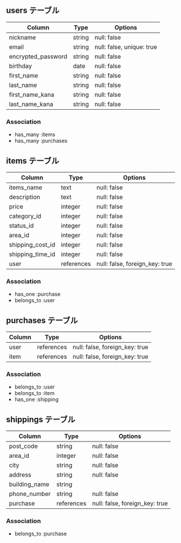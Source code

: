 ## users テーブル

| Column             | Type   | Options                   |
| ------------------ | ------ | ------------------------- |
| nickname           | string | null: false               |
| email              | string | null: false, unique: true |
| encrypted_password | string | null: false               |
| birthday           | date   | null: false               |
| first_name         | string | null: false               |
| last_name          | string | null: false               |
| first_name_kana    | string | null: false               |
| last_name_kana     | string | null: false               |

### Association

- has_many :items
- has_many :purchases


## items テーブル

| Column           | Type       | Options                        |
| ---------------- | ---------- | ------------------------------ |
| items_name       | text       | null: false                    |
| description      | text       | null: false                    |
| price            | integer    | null: false                    |
| category_id      | integer    | null: false                    |
| status_id        | integer    | null: false                    |
| area_id          | integer    | null: false                    |
| shipping_cost_id | integer    | null: false                    |
| shipping_time_id | integer    | null: false                    |
| user             | references | null: false, foreign_key: true |

### Association

- has_one :purchase
- belongs_to :user


## purchases テーブル

| Column       | Type       | Options                        |
| ------------ | ---------- | ------------------------------ |
| user         | references | null: false, foreign_key: true |
| item         | references | null: false, foreign_key: true |

### Association

- belongs_to :user
- belongs_to :item
- has_one :shipping



## shippings テーブル

| Column        | Type        | Options                        |
| ------------- | ----------- | ------------------------------ |
| post_code     | string      | null: false                    |
| area_id       | integer     | null: false                    |
| city          | string      | null: false                    |
| address       | string      | null: false                    |
| building_name | string      |                                |
| phone_number  | string      | null: false                    |
| purchase      | references  | null: false, foreign_key: true |


### Association

- belongs_to :purchase